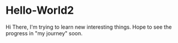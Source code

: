 # Hello-World2

Hi There, 
I'm trying to learn new interesting things.
Hope to see the progress in "my journey" soon.
